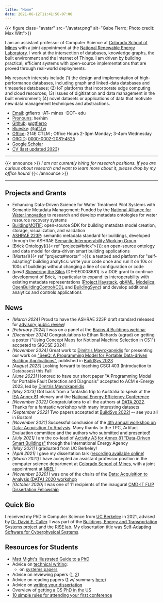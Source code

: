 ```yaml
---
title: "Home"
date: 2021-06-12T11:41:50-07:00
---
```


{{< figure class="avatar" src="/avatar.png" alt="Gabe Fierro; Photo credit: Max Witt">}}

I am an assistant professor of Computer Science at [Colorado School of Mines](https://cs.mines.edu/) with a joint appointment at the [National Renewable Energy Laboratory](https://www.nrel.gov/). I work at the intersection of databases, knowledge graphs, the built environment and the Internet of Things. I am driven by building practical, efficient systems with open-source implementations that are proved through real-world deployments.

My research interests include (1) the design and implementation of high-performance databases, including graph and linked-data databases and timeseries databases; (2) IoT platforms that incorporate edge computing and cloud resources; (3) issues of digitization and data management in the built environment; (4) novel datasets or applications of data that motivate new data management techniques and abstractions.

* <u>Email</u>: gtfierro -AT- mines -DOT- edu
* <u>Pronouns</u>: he/him
* <u>Github</u>: [@gtfierro](https://github.com/gtfierro/)
* <u>Bluesky</u>: [@gtf.fyi](https://bsky.app/profile/gtf.fyi)
* <u>Office</u>: 214E CTLM ; Office Hours 2-3pm Monday; 3-4pm Wednesday
* <u>ORCID</u>: [0000-0002-2081-4525](https://orcid.org/0000-0002-2081-4525)
* [Google Scholar](https://scholar.google.com/citations?user=9wj4L7MAAAAJ&hl=en)
* [CV (last updated 2023)](/fierro-cv.pdf)

---

<!--
{{< announce >}}
*I am looking for PhD, Masters and undergraduate students who are interested in research. If you are a prospective PhD or Masters student, please send me a <u>descriptive and specific</u> email introducing yourself and your research interests along with your current resume or CV. If you are a current student at Mines, feel free to drop by my office.*
{{< /announce >}}
-->
{{< announce >}}
*I am not currently hiring for research positions. If you are curious about research and want to learn more about it, please drop by my office hours!*
{{< /announce >}}

---

## Projects and Grants

* Enhancing Data-Driven Science for Water Treatment Pilot Systems with Semantic Metadata Management: Funded by the [National Alliance for Water Innovation](https://www.nawihub.org) to research and develop metadata ontologies for water resource recovery systems
* [BuildingMOTIF](https://github.com/NREL/BuildingMOTIF): open-source SDK for building metadata model creation, storage, visualization, and validation
* [ASHRAE 223P](https://open223.info): semantic metadata standard for buildings, developed through the ASHRAE [Semantic Interoperability Working Group](http://www.bacnet.org/WG/SI/index.html)
* [Brick Ontology]({{< ref "projects#brick">}}): an open-source ontology and data model for data-driven smart building applications
* [Mortar]({{< ref "projects#mortar" >}}): a testbed and platform for "self-adapting" building analytics: write your code once and run it on 10s or 100s of buildings without changing a line of configuration or code
* *(past)* [Skewering the Silos](https://www.energy.gov/nepa/downloads/cx-101494-skewering-silos-using-brick-enable-portable-analytics-modeling-and-controls) (DE-EE0008681) is a DOE grant to continue development of Brick, in particular to expand its interoperability with existing metadata representations ([Project Haystack](https://project-haystack.org/), [gbXML](https://www.gbxml.org/), [Modelica](https://modelica.org/), [OpenBuildingControl/CDL](http://obc.lbl.gov/) and [BuildingSync](https://buildingsync.net/)) and develop additional analytics and controls applications

## News

* *[March 2024]* Proud to have the ASHRAE 223P draft standard released for [advisory public review](https://osr.ashrae.org/Online-Comment-Database/ShowDoc2/Table/DocumentAttachments/FileName/4289-223P_APRDraft.pdf/download/false)!
* *[February 2024]* I was on a panel at the [Brains 4 Buildings webinar](https://brains4buildings.org/2024/02/28/webinar-scaling-adoption-of-automated-operational-intelligence-for-energy-productivity-in-smart-buildings/)
* *[December 2024]* Congratulations to Ethan Richards (ugrad) on getting a poster ("Using Concept Maps for Notional Machine Selection in CS1") accpeted to SIGCSE 2024!
* *[November 2024]* Great work to [Dimitris Mavrokapnidis](https://www.ucl.ac.uk/bartlett/environmental-design/people/dimitris-mavrokapnidis) for presenting our work on ["SeeQ: A Programming Model for Portable Data-driven Building Applications"](/papers/mavrokapnidis2023seeq.pdf), published in [BuildSys 2023](https://buildsys.acm.org/2023/)
* *[August 2023]* Looking forward to teaching CSCI 403 (Introduction to Databases) this Fall
* *[June 2023]* Honored to have our short paper "A Programming Model for Portable Fault Detection and Diagnosis" accepted to ACM e-Energy 2023, led by [Dimitris Mavrokapnidis](https://www.ucl.ac.uk/bartlett/environmental-design/people/dimitris-mavrokapnidis)
* *[May 2023]* Got back from a fantastic trip to Australia to speak at the [IEA Annex 81](https://annex81.iea-ebc.org) plenary and the [National Energy Efficiency Conference](https://www.energy.gov.au/events/national-energy-efficiency-conference-2023)
* *[November 2022]* Congratulations to all the authors at [DATA 2022](https://data-workshop.github.io/DATA2022/). Thanks for a fantastic workshop with many interesting datasets
* *[September 2022]* Two papers accepted at [BuildSys 2022!](https://buildsys.acm.org/2022/) -- see you all in Boston!
* *[November 2021]* Successful conclusion of the [4th annual workshop on Data: Acquisition To Analysis](https://data-workshop.github.io/DATA2021/). Many thanks to the TPC, Artifact Evaluation committee and the authors who submitted and presented!
* *[July 2021]* I am the co-lead of [Activity A3 for Annex 81 "Data-Driven Smart Buildings"](https://annex81.iea-ebc.org/) through the International Energy Agency
* *[May 2021]* I graduated from UC Berkeley!
* *[April 2021]* I gave my dissertation talk ([recording available online](https://www.youtube.com/watch?v=Z5OKXIJtvYs))
* *[March 2021]* I have accepted an assistant professor position in the computer science department at [Colorado School of Mines](https://cs.mines.edu/), with a joint appointment at [NREL](https://www.nrel.gov/)!
* *[November 2020]* I was one of the chairs of the [Data: Acquisition to Analysis (DATA) 2020 workshop](https://workshopdata.github.io/DATA2020/)
* *[October 2020]* I was one of 11 recipients of the inaugural [CMD-IT FLIP Dissertation Fellowship](https://eecs.berkeley.edu/news/2020/10/gabe-fierro-wins-inaugural-google-cmd-it-flip-dissertation-fellowship)

## Quick Bio

I received my PhD in Computer Science from [UC Berkeley](https://eecs.berkeley.edu/) in 2021, advised by [Dr. David E. Culler](https://people.eecs.berkeley.edu/~culler/). I was part of the [Buildings, Energy and Transportation Systems project](http://bets.cs.berkeley.edu) and the [RISE lab](https://rise.cs.berkeley.edu). My dissertation title was [Self-Adapting Software for Cyberphysical Systems](https://www2.eecs.berkeley.edu/Pubs/TechRpts/2021/EECS-2021-159.html).

## Resources for Students

* [Matt Might's Illustrated Guide to a PhD](https://matt.might.net/articles/phd-school-in-pictures/)
* Advice on [technical writing](https://www.cs.tufts.edu/~nr/pubs/two-abstract.html):
    * on [systems papers](http://svr-sk818-web.cl.cam.ac.uk/keshav/papers/10/ogres2.pdf)
* Advice on reviewing papers ([1](https://people.inf.ethz.ch/troscoe/pubs/review-writing.pdf), [2](https://www.cs.utexas.edu/users/mckinley/notes/reviewing-smith.pdf))
* Advice on reading papers ([1](http://www.sigcomm.org/sites/default/files/ccr/papers/2007/July/1273445-1273458.pdf) w/ summary [here](https://derekchia.com/how-to-read-a-research-paper-3-pass-approach/))
* Advice on [writing your dissertation](https://www.ccs.neu.edu/home/shivers/diss-advice.html)
* Overview of [getting a CS PhD in the US](https://parentheticallyspeaking.org/articles/us-cs-phd-faq/)
* [10 simple rules for attending your first conference](https://www.ncbi.nlm.nih.gov/pmc/articles/PMC8282073/)
